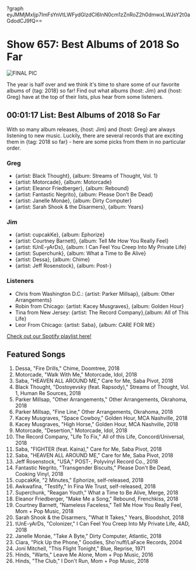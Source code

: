 ?graph eyJMMjMxIjp7ImFsYnVtLWFydGlzdCI6InN0cm1zZnRoZ2h0dmwxLWJsY2t0aGdodCJ9fQ==

# Show 657: Best Albums of 2018 So Far

![FINAL PIC](https://sound-images.s3.amazonaws.com/images/2018/FINAL_PIC.png)

The year is half over and we think it's time to share some of our favorite albums of {tag: 2018} so far! Find out what albums {host: Jim} and {host: Greg} have at the top of their lists, plus hear from some listeners.


## 00:01:17 List: Best Albums of 2018 So Far
With so many album releases, {host: Jim} and {host: Greg} are always listening to new music. Luckily, there are several records that are exciting them in {tag: 2018 so far} - here are some picks from them in no particular order.

### Greg
- {artist: Black Thought}, {album: Streams of Thought, Vol. 1}
- {artist: Motorcade}, {album: Motorcade}
- {artist: Eleanor Friedberger}, {album: Rebound}
- {artist: Fantastic Negrito}, {album: Please Don't Be Dead}
- {artist: Janelle Monáe}, {album: Dirty Computer}
- {artist: Sarah Shook & the Disarmers}, {album: Years}

### Jim
- {artist: cupcakKe}, {album: Ephorize}
- {artist: Courtney Barnett}, {album: Tell Me How You Really Feel}
- {artist: tUnE-yArDs}, {album: I Can Feel You Creep Into My Private Life}
- {artist: Superchunk}, {album: What a Time to Be Alive}
- {artist: Dessa}, {album: Chime}
- {artist: Jeff Rosenstock}, {album: Post-}

### Listeners
- Chris from Washington D.C.: {artist: Parker Millsap}, {album: Other Arrangements}
- Robin from Chicago: {artist: Kacey Musgraves}, {album: Golden Hour}
- Tina from New Jersey: {artist: The Record Company},{album:  All of This Life}
- Leor From Chicago: {artist: Saba}, {album: CARE FOR ME}

[Check out our Spotify playlist here!](https://open.spotify.com/user/soundopinions/playlist/1fAOokKSIyusbd47HTj4JC?si=XFkT60kmQJqZlOurp2slqA) 

## Featured Songs

1. Dessa, "Fire Drills," Chime, Doomtree, 2018	
1. Motorcade, "Walk With Me," Motorcade, Idol, 2018	
1. Saba, "HEAVEN ALL AROUND ME," Care for Me, Saba Pivot, 2018	
1. Black Thought, "Dostoyevsky (feat. Rapsody)," Streams of Thought, Vol. 1, Human Re Sources, 2018	
1. Parker Millsap, "Other Arrangements," Other Arrangements, Okrahoma, 2018	
1. Parker Millsap, "Fine Line," Other Arrangements, Okrahoma, 2018	
1. Kacey Musgraves, "Space Cowboy," Golden Hour, MCA Nashville, 2018	
1. Kacey Musgraves, "High Horse," Golden Hour, MCA Nashville, 2018	
1. Motorcade, "Desertion," Motorcade, Idol, 2018	
1. The Record Company, "Life To Fix," All of this Life, Concord/Universal, 2018	
1. Saba, "FIGHTER (feat. Kaina)," Care for Me, Saba Pivot, 2018	
1. Saba, "HEAVEN ALL AROUND ME," Care for Me, Saba Pivot, 2018	
1. Jeff Rosenstock, "USA," POST-, Polyvinyl Record Co., 2018	
1. Fantastic Negrito, "Transgender Biscuits," Please Don't Be Dead, Cooking Vinyl, 2018	
1. cupcakKe, "2 Minutes," Ephorize, self-released, 2018	
1. Awkwafina, "Testify," In Fina We Trust, self-released, 2018	
1. Superchunk, "Reagan Youth," What a Time to Be Alive, Merge, 2018	
1. Eleanor Friedberger, "Make Me a Song," Rebound, Frenchkiss, 2018	
1. Courtney Barnett, "Nameless Faceless," Tell Me How You Really Feel, Mom + Pop Music, 2018	
1. Sarah Shook & the Disarmers, "What It Takes," Years, Bloodshot, 2018	
1. tUnE-yArDs, "Colonizer," I Can Feel You Creep Into My Private Life, 4AD, 2018	
1. Janelle Monáe, "Take A Byte," Dirty Computer, Atlantic, 2018	
1. Ciara, "Pick Up the Phone," Goodies, Sho'nuff/LaFace Records, 2004	
1. Joni Mitchell, "This Flight Tonight," Blue, Reprise, 1971	
1. Hinds, "Warts," Leave Me Alone, Mom + Pop Music, 2016	
1. Hinds, "The Club," I Don't Run, Mom + Pop Music, 2018	